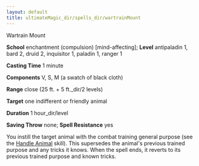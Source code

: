 ```yaml
---
layout: default
title: ultimateMagic_dir/spells_dir/wartrainMount
---
```

Wartrain Mount

**School** enchantment (compulsion) [mind-affecting]; **Level** antipaladin 1, bard 2, druid 2, inquisitor 1, paladin 1, ranger 1

**Casting Time** 1 minute

**Components** V, S, M (a swatch of black cloth)

**Range** close (25 ft. + 5 ft._dir/2 levels)

**Target** one indifferent or friendly animal

**Duration** 1 hour_dir/level

**Saving Throw** none; **Spell Resistance** yes

You instill the target animal with the combat training general purpose (see the [Handle Animal](../skills_dir/handleAnimal#_handle-animal) skill). This supersedes the animal's previous trained purpose and any tricks it knows. When the spell ends, it reverts to its previous trained purpose and known tricks.

